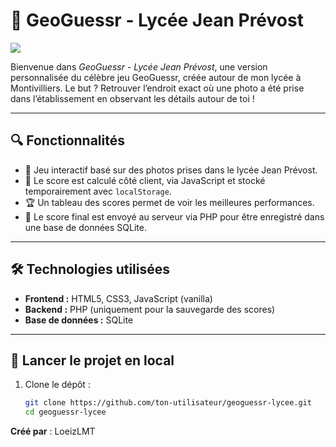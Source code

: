 # 🎯 GeoGuessr - Lycée Jean Prévost

<img src="présentation.png">

Bienvenue dans *GeoGuessr - Lycée Jean Prévost*, une version personnalisée du célèbre jeu GeoGuessr, créée autour de mon lycée à Montivilliers. Le but ? Retrouver l’endroit exact où une photo a été prise dans l’établissement en observant les détails autour de toi !

---

## 🔍 Fonctionnalités

- 📸 Jeu interactif basé sur des photos prises dans le lycée Jean Prévost.
- 🧠 Le score est calculé côté client, via JavaScript et stocké temporairement avec `localStorage`.
- 🏆 Un tableau des scores permet de voir les meilleures performances.
- 🚀 Le score final est envoyé au serveur via PHP pour être enregistré dans une base de données SQLite.

---

## 🛠️ Technologies utilisées

- **Frontend :** HTML5, CSS3, JavaScript (vanilla)
- **Backend :** PHP (uniquement pour la sauvegarde des scores)
- **Base de données :** SQLite

---

## 🚀 Lancer le projet en local

1. Clone le dépôt :
   ```bash
   git clone https://github.com/ton-utilisateur/geoguessr-lycee.git
   cd geoguessr-lycee
**Créé par** : LoeizLMT
